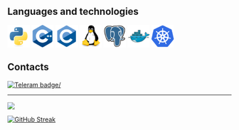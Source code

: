## Languages and technologies

<div>
  <img src="https://github.com/devicons/devicon/blob/master/icons/python/python-original.svg" width = 50 height = 50></img>
  <img src="https://github.com/devicons/devicon/blob/master/icons/cplusplus/cplusplus-original.svg" width = 50 height = 50></img>
  <img src="https://github.com/devicons/devicon/blob/master/icons/c/c-original.svg" width = 50 height = 50></img>
  <img src = "https://github.com/devicons/devicon/blob/master/icons/linux/linux-original.svg" width = 50 height = 50></img>
  <img src="https://github.com/devicons/devicon/blob/master/icons/postgresql/postgresql-original.svg" width = 50 height = 50></img>
  <img src="https://github.com/devicons/devicon/blob/master/icons/docker/docker-original.svg" width = 50 height = 50></img>
  <img src="https://github.com/devicons/devicon/blob/master/icons/kubernetes/kubernetes-original.svg" width = 50 height = 50></img>
</div>

## Contacts
 
<a href = "https://t.me/LordOfArh">
  <img align="center" src="https://img.shields.io/badge/Telegram-blue?style=for-the-badge&logo=Telegram&logoColor=white" alt="Teleram badge/">
</a>

---

<a href="https://github.com/ArhNex">
  <img align="center" src="https://github-readme-stats.vercel.app/api/top-langs/?username=ArhNex&langs_count=8&layout=compact&theme=light" />
</a>


[![GitHub Streak](http://github-readme-streak-stats.herokuapp.com?user=ArhNex)](https://git.io/streak-stats)

